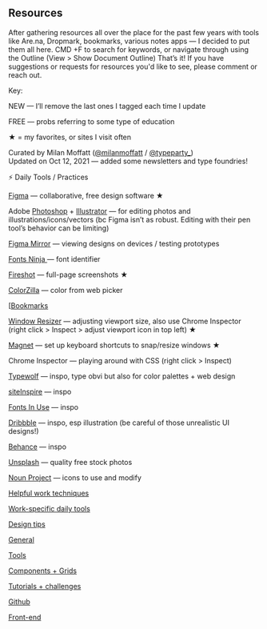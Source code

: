 ## Resources

After gathering resources all over the place for the past few years with tools like Are.na, Dropmark, bookmarks, various notes apps — I decided to put them all here. CMD +F to search for keywords, or navigate through using the Outline (View > Show Document Outline) That’s it! If you have suggestions or requests for resources you'd like to see, please comment or reach out.

Key: 

 NEW  — I’ll remove the last ones I tagged each time I update

 FREE  — probs referring to some type of education 

★ = my favorites, or  sites I visit often

Curated by Milan Moffatt ([@milanmoffatt](https://www.google.com/url?q=https://www.google.com/url?q%3Dhttps://twitter.com/milanmoffatt%26amp;sa%3DD%26amp;source%3Deditors%26amp;ust%3D1645230228435311%26amp;usg%3DAOvVaw1gxPaezB1DZ7ZdqoKXT0WG&sa=D&source=docs&ust=1645230228973135&usg=AOvVaw1Uv9OjGNsXbZed_zy6irB1) / [@typeparty_](https://www.google.com/url?q=https://www.google.com/url?q%3Dhttps://twitter.com/typeparty_%26amp;sa%3DD%26amp;source%3Deditors%26amp;ust%3D1645230228436120%26amp;usg%3DAOvVaw0cTaVrfY-UkFKBNi81XEKh&sa=D&source=docs&ust=1645230228973295&usg=AOvVaw3nxo-VZWo8PmWbNw3KyR_e))   
Updated on Oct 12, 2021 — added some newsletters and type foundries!

⚡️ Daily Tools / Practices

[Figma](https://www.google.com/url?q=https://www.google.com/url?q%3Dhttp://figma.com%26amp;sa%3DD%26amp;source%3Deditors%26amp;ust%3D1645230228437741%26amp;usg%3DAOvVaw3va3ZLpgcS2rigt1i7LKMP&sa=D&source=docs&ust=1645230228973465&usg=AOvVaw0DPJrQ-1QF7LsAptJG9bM-) — collaborative, free design software ★

Adobe [Photoshop](https://www.google.com/url?q=https://www.google.com/url?q%3Dhttps://www.adobe.com/products/photoshop.html?sdid%253DKKQIN%2526mv%253Dsearch%2526kw%253Dphotoshop%2526ef_id%253DCj0KCQjw6sHzBRCbARIsAF8FMpWcAr83aO-Xji62ao9dgxXN8oN84BzduMzzrGbrHjNkRqjF07XI3nAaAjguEALw_wcB:G:s%2526s_kwcid%253DAL!3085!3!392818671571!e!!g!!photoshop%2526gclid%253DCj0KCQjw6sHzBRCbARIsAF8FMpWcAr83aO-Xji62ao9dgxXN8oN84BzduMzzrGbrHjNkRqjF07XI3nAaAjguEALw_wcB%26amp;sa%3DD%26amp;source%3Deditors%26amp;ust%3D1645230228438982%26amp;usg%3DAOvVaw0oaeF8MZb-OAVHwpDHlwRN&sa=D&source=docs&ust=1645230228973608&usg=AOvVaw2gNlm4KaCEUKyQEZbD-9Jc) \+ [Illustrator](https://www.google.com/url?q=https://www.google.com/url?q%3Dhttps://www.adobe.com/products/illustrator.html?sdid%253DKKQML%2526mv%253Dsearch%2526ef_id%253DCj0KCQjw6sHzBRCbARIsAF8FMpXWrv-kG_ZvOOivT8KFJeYrWckEqmC5nhsbslYbX3usgGSAZrETglMaAkgpEALw_wcB:G:s%2526s_kwcid%253DAL!3085!3!393698916373!e!!g!!illustrator%2526gclid%253DCj0KCQjw6sHzBRCbARIsAF8FMpXWrv-kG_ZvOOivT8KFJeYrWckEqmC5nhsbslYbX3usgGSAZrETglMaAkgpEALw_wcB%26amp;sa%3DD%26amp;source%3Deditors%26amp;ust%3D1645230228439966%26amp;usg%3DAOvVaw0Kt1lOUisrhAFEZJm3upgO&sa=D&source=docs&ust=1645230228973758&usg=AOvVaw0iJZBc2Mm4TZi3PpjdiNbx) — for editing photos and illustrations/icons/vectors (bc Figma isn’t as robust. Editing with their pen tool’s behavior can be limiting)

[Figma Mirror](https://www.google.com/url?q=https://www.google.com/url?q%3Dhttps://help.figma.com/hc/en-us/articles/360039829534-Preview-designs-and-prototypes-with-Figma-Mirror-app%26amp;sa%3DD%26amp;source%3Deditors%26amp;ust%3D1645230228440894%26amp;usg%3DAOvVaw3fsGWVKBLN0inzNXuEkFZP&sa=D&source=docs&ust=1645230228973890&usg=AOvVaw30-bgMRvhfgbYwIfiVoxgM) — viewing designs on devices / testing prototypes

[Fonts Ninja ](https://www.google.com/url?q=https://www.google.com/url?q%3Dhttps://www.fonts.ninja/%26amp;sa%3DD%26amp;source%3Deditors%26amp;ust%3D1645230228441626%26amp;usg%3DAOvVaw2PX2ZlGkImWHKykgdELxJe&sa=D&source=docs&ust=1645230228973995&usg=AOvVaw2ozlFOvIWNG0qm6TfU5Esy)— font identifier

[Fireshot](https://www.google.com/url?q=https://www.google.com/url?q%3Dhttp://tiny.cc/mw1flz%26amp;sa%3DD%26amp;source%3Deditors%26amp;ust%3D1645230228442318%26amp;usg%3DAOvVaw1gJE26_GLcwNAASOdHsZLp&sa=D&source=docs&ust=1645230228974130&usg=AOvVaw0ThhqnF3w7r-5ugJbbOFAa) — full-page screenshots ★

[ColorZilla](https://www.google.com/url?q=https://www.google.com/url?q%3Dhttps://chrome.google.com/webstore/detail/colorzilla/bhlhnicpbhignbdhedgjhgdocnmhomnp%26amp;sa%3DD%26amp;source%3Deditors%26amp;ust%3D1645230228442900%26amp;usg%3DAOvVaw2k14TP2rRBKSmQXbRKtA0g&sa=D&source=docs&ust=1645230228974346&usg=AOvVaw3SU1uZhR2VbnQf-TyZ6zNL) — color from web picker

[[Bookmarks](Bookmarks.md)

[Window Resizer](https://www.google.com/url?q=https://www.google.com/url?q%3Dhttps://chrome.google.com/webstore/detail/window-resizer/kkelicaakdanhinjdeammmilcgefonfh%26amp;sa%3DD%26amp;source%3Deditors%26amp;ust%3D1645230228444963%26amp;usg%3DAOvVaw1Or8FZbG-sARqGcActDrTM&sa=D&source=docs&ust=1645230228974958&usg=AOvVaw0uKbvkflgfPOnhfYfBckZu) — adjusting viewport size, also use Chrome Inspector (right click > Inspect > adjust viewport icon in top left) ★

[Magnet](https://www.google.com/url?q=https://www.google.com/url?q%3Dhttps://magnet.crowdcafe.com/%26amp;sa%3DD%26amp;source%3Deditors%26amp;ust%3D1645230228445689%26amp;usg%3DAOvVaw3CfKYoA5zPQzW9Hoov7iWD&sa=D&source=docs&ust=1645230228975170&usg=AOvVaw09r9yjemPGEGKTHS9heB2U) — set up keyboard shortcuts to snap/resize windows ★

Chrome Inspector — playing around with CSS (right click > Inspect) 

[Typewolf](https://www.google.com/url?q=https://www.google.com/url?q%3Dhttp://typewolf.com%26amp;sa%3DD%26amp;source%3Deditors%26amp;ust%3D1645230228446637%26amp;usg%3DAOvVaw0_bPWRA2iJlkCuouY5fMKq&sa=D&source=docs&ust=1645230228975403&usg=AOvVaw1046R2O47i3URkzXpQ7GtX) — inspo, type obvi but also for color palettes + web design

[siteInspire](https://www.google.com/url?q=https://www.google.com/url?q%3Dhttps://siteinspire.com/%26amp;sa%3DD%26amp;source%3Deditors%26amp;ust%3D1645230228447376%26amp;usg%3DAOvVaw1VGZymldRuR9nzwTGxFEil&sa=D&source=docs&ust=1645230228975609&usg=AOvVaw3uGi-wD-KH1seQyPxYS1O9) — inspo

[Fonts In Use](https://www.google.com/url?q=https://www.google.com/url?q%3Dhttps://fontsinuse.com/%26amp;sa%3DD%26amp;source%3Deditors%26amp;ust%3D1645230228448103%26amp;usg%3DAOvVaw1vAZrPc0CN-2MKDzEX1Hi5&sa=D&source=docs&ust=1645230228975814&usg=AOvVaw1iTYuCs7VMoEx3Ia6wtmVc) — inspo

[Dribbble](https://www.google.com/url?q=https://www.google.com/url?q%3Dhttps://dribbble.com/%26amp;sa%3DD%26amp;source%3Deditors%26amp;ust%3D1645230228448850%26amp;usg%3DAOvVaw0Y91ZXrxPX6vRaPC9hBA4O&sa=D&source=docs&ust=1645230228975941&usg=AOvVaw3IsDMjli90QhzxH3zILU4A) — inspo, esp illustration (be careful of those unrealistic UI designs!)

[Behance](https://www.google.com/url?q=https://www.google.com/url?q%3Dhttps://www.behance.net/%26amp;sa%3DD%26amp;source%3Deditors%26amp;ust%3D1645230228449687%26amp;usg%3DAOvVaw2Mx_DgBGRPsFE-fFwSACNZ&sa=D&source=docs&ust=1645230228976044&usg=AOvVaw0LGb5gR5WGkWc1ZAe8_22Q) — inspo

[Unsplash](https://www.google.com/url?q=https://www.google.com/url?q%3Dhttps://unsplash.com/%26amp;sa%3DD%26amp;source%3Deditors%26amp;ust%3D1645230228450457%26amp;usg%3DAOvVaw3hh2uPDk1jwSAzWvIwG_Fi&sa=D&source=docs&ust=1645230228976172&usg=AOvVaw1FL6qEmoSeZLXnU7vebL9u) — quality free stock photos

[Noun Project](https://www.google.com/url?q=https://www.google.com/url?q%3Dhttps://thenounproject.com/%26amp;sa%3DD%26amp;source%3Deditors%26amp;ust%3D1645230228451055%26amp;usg%3DAOvVaw1rHVzgabLrustcpk1noRIs&sa=D&source=docs&ust=1645230228976358&usg=AOvVaw2hT7Gdb9PXTCs_nKISVz4V) — icons to use and modify

[Helpful work techniques](Helpful%20work%20techniques.md)

 

[Work-specific daily tools](Work-specific%20daily%20tools.md)

[Design tips](Design%20tips.md)

[General](Awesome%20/MILANS%20ULTIMATE%20RESOURCE%20LIST/General.md)

[Tools](Awesome%20/MILANS%20ULTIMATE%20RESOURCE%20LIST/Tools.md)

[Components + Grids](Components%20+%20Grids.md)

[Tutorials + challenges](Tutorials%20+%20challenges.md)

[Github](Awesome%20/MILANS%20ULTIMATE%20RESOURCE%20LIST/Github.md)

[Front-end](Front-end.md)